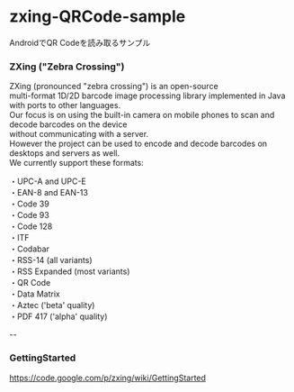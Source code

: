 zxing-QRCode-sample
===================

AndroidでQR Codeを読み取るサンプル

### ZXing ("Zebra Crossing")  
ZXing (pronounced "zebra crossing") is an open-source  
multi-format 1D/2D barcode image processing library implemented in Java  
with ports to other languages.  
Our focus is on using the built-in camera on mobile phones to scan and decode barcodes on the device  
without communicating with a server.  
However the project can be used to encode and decode barcodes on desktops and servers as well.  
We currently support these formats:  

・UPC-A and UPC-E  
・EAN-8 and EAN-13  
・Code 39  
・Code 93  
・Code 128  
・ITF  
・Codabar  
・RSS-14 (all variants)  
・RSS Expanded (most variants)  
・QR Code  
・Data Matrix  
・Aztec ('beta' quality)  
・PDF 417 ('alpha' quality)  

--

### GettingStarted
https://code.google.com/p/zxing/wiki/GettingStarted
